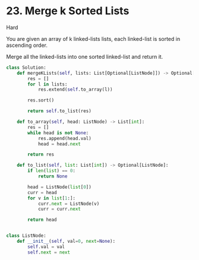 # 23. Merge k Sorted Lists

Hard

You are given an array of k linked-lists lists, each linked-list is sorted in
ascending order.

Merge all the linked-lists into one sorted linked-list and return it.

```python
class Solution:
    def mergeKLists(self, lists: List[Optional[ListNode]]) -> Optional[ListNode]:
        res = []
        for l in lists:
            res.extend(self.to_array(l))

        res.sort()

        return self.to_list(res)

    def to_array(self, head: ListNode) -> List[int]:
        res = []
        while head is not None:
            res.append(head.val)
            head = head.next

        return res

    def to_list(self, list: List[int]) -> Optional[ListNode]:
        if len(list) == 0:
            return None

        head = ListNode(list[0])
        curr = head
        for v in list[1:]:
            curr.next = ListNode(v)
            curr = curr.next

        return head


class ListNode:
    def __init__(self, val=0, next=None):
        self.val = val
        self.next = next
```

